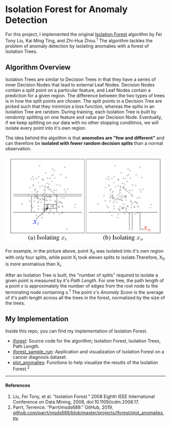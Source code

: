 # Isolation Forest for Anomaly Detection
For this project, I implemented the original [Isolation Forest](https://cs.nju.edu.cn/zhouzh/zhouzh.files/publication/icdm08b.pdf) algorithm by Fei Tony Liu, Kai Ming Ting, and Zhi-Hua Zhou.<sup>1</sup> The algorithm tackles the problem of anomaly detection by isolating anomalies with a forest of Isolation Trees. 

## Algorithm Overview
Isolation Trees are similar to Decision Trees in that they have a series of inner Decision Nodes that lead to external Leaf Nodes. Decision Nodes contain a split point on a particular feature, and Leaf Nodes contain a prediction for a given region. The difference between the two types of trees is in how the split points are chosen. The split points in a Decision Tree are picked such that they minimize a loss function, whereas the splits in an Isolation Tree are random. During training, each Isolation Tree is built by *randomly* splitting on one feature and value per Decision Node. Eventually, if we keep splitting on our data with no other stopping conditinos, we will isolate every point into it's own region.

The idea behind the algoithm is that **anomolies are "few and different"** and can therefore be **isolated with fewer random decision splits** than a normal observation.   

![](photos/isof.png)

For example, in the picture above, point X<sub>0</sub> was isolated into it's own region with only four splits, while point X<sub>i</sub> took eleven splits to isolate.Therefore, X<sub>0</sub> is *more* anomalous than X<sub>i</sub>.   

After an Isolation Tree is built, the "number of splits" required to isolate a given point is measured by it's *Path Length*. For one tree, the path length of a point *x* is approximately the number of edges from the root node to the terminating node containing *x*.<sup>1</sup> The point *x*'s *Anomaly Score* is the average of it's path length across all the trees in the forest, normalized by the size of the trees. 


## My Implementation
Inside this repo, you can find my implementation of Isolation Forest.
 
- [iforest](iforest/iforest.py): Source code for the algorithm; Isolation Forest, Isolation Trees, Path Length.
- [iforest\_sample_run](iforest/iforest_sample_run.ipynb): Application and visualization of Isolation Forest on a cancer diagnosis dataset.
- [plot_anomalies](iforest/plot_anomalies.py): Functions to help visualize the results of the Isolation Forest.<sup>2</sup>

----
#### References
1. Liu, Fei Tony, et al. “Isolation Forest.” 2008 Eighth IEEE International Conference on Data Mining, 2008, doi:10.1109/icdm.2008.17.
2. Parrt, Terrence. “Parrt/msds689.” GitHub, 2019, [github.com/parrt/msds689/blob/master/projects/iforest/plot_anomalies.py](github.com/parrt/msds689/blob/master/projects/iforest/plot_anomalies.py).
